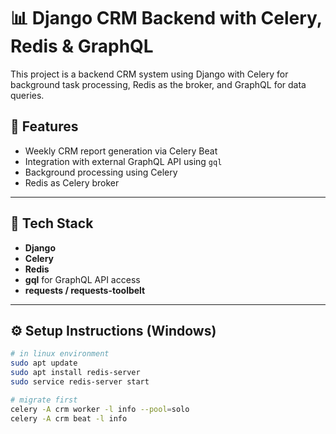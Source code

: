 # 📊 Django CRM Backend with Celery, Redis & GraphQL

This project is a backend CRM system using Django with Celery for background task processing, Redis as the broker, and GraphQL for data queries.

## 🚀 Features

- Weekly CRM report generation via Celery Beat
- Integration with external GraphQL API using `gql`
- Background processing using Celery
- Redis as Celery broker

---

## 🧰 Tech Stack

- **Django**
- **Celery**
- **Redis**
- **gql** for GraphQL API access
- **requests / requests-toolbelt**

---

## ⚙️ Setup Instructions (Windows)

```bash
# in linux environment
sudo apt update
sudo apt install redis-server
sudo service redis-server start

# migrate first
celery -A crm worker -l info --pool=solo
celery -A crm beat -l info
```